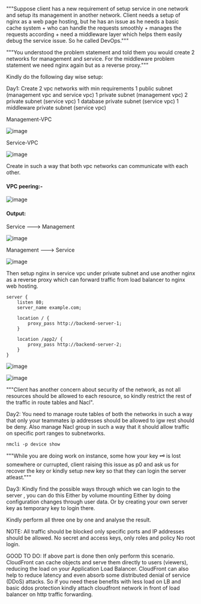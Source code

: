 """Suppose client has a new requirement of setup service in one network and setup its management in another network. 
Client needs a setup of nginx as a web page hosting, but he has an issue as he needs a basic cache system + who can handle the requests smoothly + 
manages the requests according + need a middleware layer which helps them easily debug the service issue. So he called DevOps."""

"""You understood the problem statement and told them you would create 2 networks for management and service. 
For the middleware problem statement we need nginx again but as a reverse proxy."""

Kindly do the following day wise setup:

Day1: 
Create 2 vpc networks with min requirements
1 public subnet (management vpc and service vpc)
1 private subnet (management vpc)
2 private subnet (service vpc)
1 database private subnet (service vpc)
1 middleware private subnet (service vpc)

Management-VPC

![image](https://github.com/HarshitSingh-Codes/aws-practice/assets/67234531/27e4b10c-c99b-4115-a473-178fc70c2066)

Service-VPC

![image](https://github.com/HarshitSingh-Codes/aws-practice/assets/67234531/104647d5-4f39-4119-8129-d63accb0ad13)


Create in such a way that both vpc networks can communicate with each other. 

#### VPC peering:-

![image](https://github.com/HarshitSingh-Codes/aws-practice/assets/67234531/7aa81138-8d98-43cc-a077-fb28aa7826bd)

#### Output:

Service ---> Management

![image](https://github.com/HarshitSingh-Codes/aws-practice/assets/67234531/7bfca72b-a688-483f-995c-27e4d032461a)

Management ---> Service

![image](https://github.com/HarshitSingh-Codes/aws-practice/assets/67234531/59237c97-3c5b-4a3e-b88a-6ea628da8950)


Then setup nginx in service vpc under private subnet and use another nginx as a reverse proxy which can forward traffic from load balancer to nginx web hosting.

    server {
        listen 80;
        server_name example.com;
    
        location / {
            proxy_pass http://backend-server-1;
        }
    
        location /app2/ {
            proxy_pass http://backend-server-2;
        }
    }

![image](https://github.com/HarshitSingh-Codes/aws-practice/assets/67234531/51e1bd5e-889d-4142-be3c-d6d326e28321)


![image](https://github.com/HarshitSingh-Codes/aws-practice/assets/67234531/0121d30d-79d0-4671-93a0-a2266d740d23)


"""Client has another concern about security of the network, as not all resources should be allowed to
each resource, so kindly restrict the rest of the traffic in route tables and Nacl".

Day2:
You need to manage route tables of both the networks in such a way that only your teammates ip addresses should be allowed to igw rest should be deny.
Also manage Nacl group in such a way that it should allow traffic on specific port ranges to subnetworks.
    
    nmcli -p device show


"""While you are doing work on instance, some how your key 🗝️ is lost somewhere or currupted, client 
raising this issue as p0 and ask us for recover the key or kindly setup new key so that they can login the server atleast."""

Day3:
Kindly find the possible ways through which we can login to the server , you can do this 
Either by volume mounting
Either by doing configuration changes through user data.
Or by creating your own server key as temporary key to login there.

Kindly perform all three one by one and analyse the result.

NOTE: 
All traffic should be blocked only specific ports and IP addresses should be allowed.
No secret and access keys, only roles and policy
No root login. 

GOOD TO DO: 
If above part is done then only perform this scenario. CloudFront can cache objects and serve them directly to users (viewers), reducing the load on your Application Load Balancer. CloudFront can also help to reduce latency and even absorb some distributed denial of service (DDoS) attacks. So if you need these benefits with less load on LB and basic ddos protection kindly attach cloudfront network in front of load balancer on http traffic forwarding.
